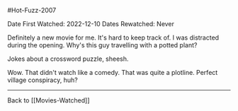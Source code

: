 #Hot-Fuzz-2007

Date First Watched:  2022-12-10
Dates Rewatched:  Never

Definitely a new movie for me.  It's hard to keep track of.  I was distracted during the opening.  Why's this guy travelling with a potted plant?

Jokes about a crossword puzzle, sheesh.

Wow.  That didn't watch like a comedy.  That was quite a plotline.  Perfect village conspiracy, huh?

---
Back to [[Movies-Watched]]